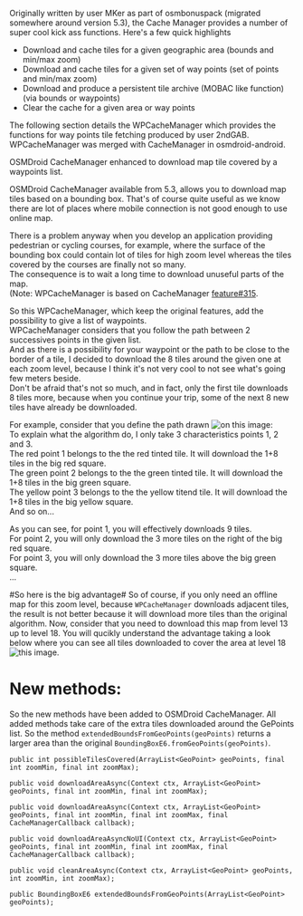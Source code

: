 Originally written by user MKer as part of osmbonuspack (migrated somewhere around version 5.3), the Cache Manager provides a number of super cool kick ass functions. Here's a few quick highlights

- Download and cache tiles for a given geographic area (bounds and min/max zoom)
- Download and cache tiles for a given set of way points (set of points and min/max zoom)
- Download and produce a persistent tile archive (MOBAC like function) (via bounds or waypoints) 
- Clear the cache for a given area or way points

The following section details the WPCacheManager which provides the functions for way points tile fetching produced by user 2ndGAB. WPCacheManager was merged with CacheManager in osmdroid-android.


OSMDroid CacheManager enhanced to download map tile covered by a waypoints list.

OSMDroid CacheManager available from 5.3, allows you to download map tiles based on a bounding box.
That's of course quite useful as we know there are lot of places where mobile connection is not good enough to use online map.

There is a problem anyway when you develop an application providing pedestrian or cycling courses, for example, 
where the surface of the bounding box could contain lot of tiles for high zoom level whereas the tiles 
covered by the courses are finally not so many.  
The consequence is to wait a long time to download unuseful parts of the map.  
(Note: WPCacheManager is based on CacheManager [feature#315](https://github.com/osmdroid/osmdroid/issues/315).  

So this WPCacheManager, which keep the original features, add the possibility to give a list of waypoints.  
WPCacheManager considers that you follow the path between 2 successives points in the given list.  
And as there is a possibility for your waypoint or the path to be close to the border of a tile, I decided to
download the 8 tiles around the given one at each zoom level, because I think it's not very cool to not see what's going 
few meters beside.  
Don't be afraid that's not so much, and in fact, only the first tile downloads 8 tiles more, because when you continue your trip,
some of the next 8 new tiles have already be downloaded.  

For example, consider that you define the path drawn ![on this image](http://i.imgur.com/Vxf9Z06.jpg):  
To explain what the algorithm do, I only take 3 characteristics points 1, 2 and 3.  
The red point 1 belongs to the the red tinted tile. It will download the 1+8 tiles in the big red square.  
The green point 2 belongs to the the green tinted tile. It will download the 1+8 tiles in the big green square.  
The yellow point 3 belongs to the the yellow titend tile. It will download the 1+8 tiles in the big yellow square.  
And so on...

As you can see, for point 1, you will effectively downloads 9 tiles.  
For point 2, you will only download the 3 more tiles on the right of the big red square.  
For point 3, you will only download the 3 more tiles above the big green square.  
...

#So here is the big advantage#
So of course, if you only need an offline map for this zoom level, because `WPCacheManager` downloads adjacent tiles, the result is not better because it will download more tiles than the original algorithm.
Now, consider that you need to download this map from level 13 up to level 18. You will qucikly understand the advantage taking a look below where you can see all tiles downloaded to cover the area at level 18 ![this image](http://i.imgur.com/O2hu8ur.jpg).
  
# New methods:
So the new methods have been added to OSMDroid CacheManager. All added methods take care of the extra tiles downloaded 
around the GePoints list. So the method `extendedBoundsFromGeoPoints(geoPoints)` returns a larger area than the original `BoundingBoxE6.fromGeoPoints(geoPoints)`.

    public int possibleTilesCovered(ArrayList<GeoPoint> geoPoints, final int zoomMin, final int zoomMax);
    
    public void downloadAreaAsync(Context ctx, ArrayList<GeoPoint> geoPoints, final int zoomMin, final int zoomMax);
    
    public void downloadAreaAsync(Context ctx, ArrayList<GeoPoint> geoPoints, final int zoomMin, final int zoomMax, final CacheManagerCallback callback);
    
    public void downloadAreaAsyncNoUI(Context ctx, ArrayList<GeoPoint> geoPoints, final int zoomMin, final int zoomMax, final CacheManagerCallback callback);

    public void cleanAreaAsync(Context ctx, ArrayList<GeoPoint> geoPoints, int zoomMin, int zoomMax);
    
    public BoundingBoxE6 extendedBoundsFromGeoPoints(ArrayList<GeoPoint> geoPoints);
    